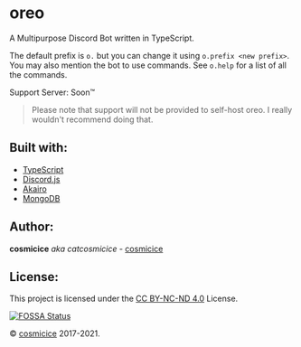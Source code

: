 # oreo

A Multipurpose Discord Bot written in TypeScript.

The default prefix is `o.` but you can change it using `o.prefix <new prefix>`. You may also mention the bot to use commands. See `o.help` for a list of all the commands.

Support Server: Soon&trade;

> Please note that support will not be provided to self-host oreo. I really wouldn't recommend doing that.

## Built with:

* [TypeScript](https://www.typescriptlang.org/)
* [Discord.js](https://discord.js.org/#/)
* [Akairo](https://discord-akairo.github.io/#/)
* [MongoDB](https://www.mongodb.com/)

## Author:

**cosmicice** *aka catcosmicice* - [cosmicice](https://catcosmicice.cat)

## License:

This project is licensed under the [CC BY-NC-ND 4.0](LICENSE.md) License.

[![FOSSA Status](https://app.fossa.com/api/projects/git%2Bgithub.com%2Foweo%2Foreo.svg?type=large)](https://app.fossa.com/projects/git%2Bgithub.com%2Foweo%2Foreo?ref=badge_large)

&copy; [cosmicice](https://github.com/catcosmicice) 2017-2021.
